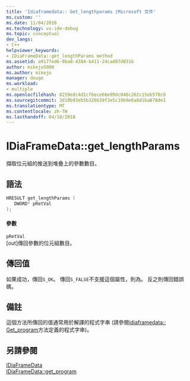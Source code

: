 ```yaml
---
title: 'Idiaframedata:: Get_lengthparams |Microsoft 文件'
ms.custom: ''
ms.date: 11/04/2016
ms.technology: vs-ide-debug
ms.topic: conceptual
dev_langs:
- C++
helpviewer_keywords:
- IDiaFrameData::get_lengthParams method
ms.assetid: a9177ed6-9ba8-4384-b411-24cad07d031b
author: mikejo5000
ms.author: mikejo
manager: douge
ms.workload:
- multiple
ms.openlocfilehash: 8259edc4d1cf6ece66e09dc046c262c15eb570c0
ms.sourcegitcommit: 3d10b93eb5b326639f3e5c19b9e6a8d1ba078de1
ms.translationtype: MT
ms.contentlocale: zh-TW
ms.lasthandoff: 04/18/2018
---
```

# <a name="idiaframedatagetlengthparams"></a>IDiaFrameData::get_lengthParams
擷取位元組的推送到堆疊上的參數數目。  
  
## <a name="syntax"></a>語法  
  
```C++  
HRESULT get_lengthParams (   
   DWORD* pRetVal  
);  
```  
  
#### <a name="parameters"></a>參數  
 `pRetVal`  
 [out]傳回參數的位元組數目。  
  
## <a name="return-value"></a>傳回值  
 如果成功，傳回`S_OK`。 傳回`S_FALSE`不支援這個屬性，則為。 反之則傳回錯誤碼。  
  
## <a name="remarks"></a>備註  
 這個方法所傳回的值通常用於解譯的程式字串 (請參閱[idiaframedata:: Get_program](../../debugger/debug-interface-access/idiaframedata-get-program.md)方法定義的程式字串)。  
  
## <a name="see-also"></a>另請參閱  
 [IDiaFrameData](../../debugger/debug-interface-access/idiaframedata.md)   
 [IDiaFrameData::get_program](../../debugger/debug-interface-access/idiaframedata-get-program.md)